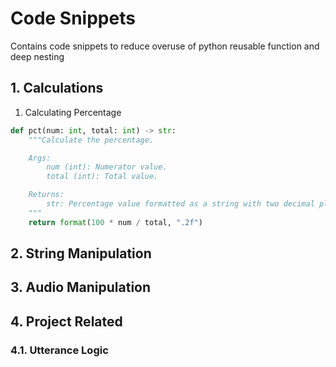 # Code Snippets

Contains code snippets to reduce overuse of python reusable function and deep nesting

## 1. Calculations

1. Calculating Percentage

```python
def pct(num: int, total: int) -> str:
    """Calculate the percentage.

    Args:
        num (int): Numerator value.
        total (int): Total value.

    Returns:
        str: Percentage value formatted as a string with two decimal places.
    """
    return format(100 * num / total, ".2f")
```

## 2. String Manipulation

## 3. Audio Manipulation

## 4. Project Related

### 4.1. Utterance Logic
